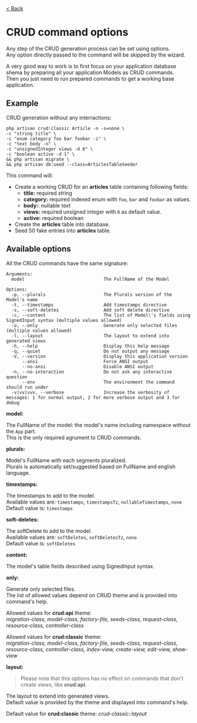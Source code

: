 [< Back](../README.md#table-of-content)

# CRUD command options

Any step of the CRUD generation process can be set using options.  
Any option directly passed to the command will be skipped by the wizard.

A very good way to work is to first focus on your application database shema by preparing all your application Models as CRUD commands.  
Then you just need to run prepared commands to get a working base application.

## Example

CRUD generation without any interractions:

```
php artisan crud:classic Article -n -s=none \
-c "string title" \
-c "enum category foo bar foobar -i" \
-c "text body -n" \
-c "unsignedInteger views -d 0" \
-c "boolean active -d 1" \
&& php artisan migrate \
&& php artisan db:seed --class=ArticlesTableSeeder 
```

This command will:

* Create a working CRUD for an **articles** table containing following fields:
    * **title:** required string
    * **category:** required indexed enum with `foo`, `bar` and `foobar` as values.
    * **body:**: nullable text
    * **views:** required unsigned integer with `0` as default value.
    * **active:** required boolean
* Create the **articles** table into database.
* Seed 50 fake entries into **articles** table.

## Available options

All the CRUD commands have the same signature:

```
Arguments:
  model                              The FullName of the Model

Options:
  -p, --plurals                      The Plurals version of the Model's name
  -t, --timestamps                   Add timestamps directive
  -s, --soft-deletes                 Add soft delete directive
  -c, --content                      The list of Model\'s fields using SignedInput syntax (multiple values allowed)
  -o, --only                         Generate only selected files (multiple values allowed)
  -l, --layout                       The layout to extend into generated views
  -h, --help                         Display this help message
  -q, --quiet                        Do not output any message
  -V, --version                      Display this application version
      --ansi                         Force ANSI output
      --no-ansi                      Disable ANSI output
  -n, --no-interaction               Do not ask any interactive question
      --env                          The environment the command should run under
  -v|vv|vvv, --verbose               Increase the verbosity of messages: 1 for normal output, 2 for more verbose output and 3 for debug
```

**model:**

The FullName of the model: the model's name including namespace without the `App` part.  
This is the only required agrument to CRUD commands.

**plurals:**

Model's FullName with each segments pluralized.  
Plurals is automatically set/suggested based on FullName and english language.

**timestamps:**

The timestamps to add to the model.  
Available values are: `timestamps`, `timestampsTz`, `nullableTimestamps`, `none`  
Default value is: `timestamps`

**soft-deletes:**

The softDelete to add to the model.  
Available values are: `softDeletes`, `softDeletesTz`, `none`  
Default value is: `softDeletes`

**content:**

The model's table fields described using SignedInput syntax.

**only:**

Generate only selected files.  
The list of allowed values depend on CRUD theme and is provided into command's help.

Allowed values for **crud:api** theme:  
_migration-class, model-class, factory-file, seeds-class, request-class, resource-class, controller-class_

Allowed values for **crud:classic** theme:  
_migration-class, model-class, factory-file, seeds-class, request-class, resource-class, controller-class, index-view, create-view, edit-view, show-view_

**layout:**

> Please note that this options has no effect on commands that don't create views, like **crud:api**.

The layout to extend into generated views.  
Default value is provided by the theme and displayed into command's help.

Default value for **crud:classic** theme: _crud-classic::layout_
